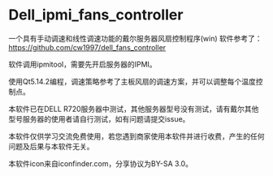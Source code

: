 # Dell_ipmi_fans_controller
一个具有手动调速和线性调速功能的戴尔服务器风扇控制程序(win)
软件参考了：https://github.com/cw1997/dell_fans_controller 

软件调用ipmitool，需要先开启服务器的IPMI。

使用Qt5.14.2编程，调速策略参考了主板风扇的调速方案，并可以调整每个温度控制点。

本软件已在DELL R720服务器中测试，其他服务器型号没有测试，请有戴尔其他型号服务器的使用者请自行测试，如有问题请提交issue。

本软件仅供学习交流免费使用，若您遇到商家使用本软件并进行收费，产生的任何问题及后果与本软件无关。

本软件icon来自iconfinder.com，分享协议为BY-SA 3.0。

